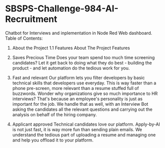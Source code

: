 # SBSPS-Challenge-984-AI-Recruitment
Chatbot for Interviews and inplementation in Node Red Web dashboard.
Table of Contents:
1. About the Project
    1.1 Features
About The Project
Features
1. Saves Precious Time
Does your team spend too much time screening candidates? Let it get back to doing what they do best - building the product - and let automation do the tedious work for you.

2. Fast and relevant
Our platform lets you filter developers by basic technical skills that developers use everyday. This is way faster than a phone pre-screen, more relevant than a resume stuffed full of buzzwords. Wonder why organizations give so much importance to HR interviews? That's because an employee's personality is just as important for the job. We handle that as well, with an Interview Bot asking the candidates all the relevant questions and carrying out the analysis on behalf of the hiring company.

3. Applicant approved
Technical candidates love our platform. Apply-by-AI is not just fast, it is way more fun than sending plain emails. We understand the tedious part of uploading a resume and managing one and help you offload it to your platform.

